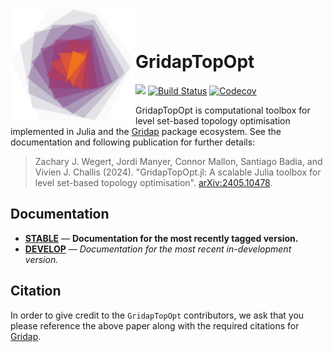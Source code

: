 # <img src="/assets/logo.svg" alt="drawing" width="200" align="left"/> <br/><br/>GridapTopOpt

[![](https://img.shields.io/badge/docs-stable-blue.svg)](https://zjwegert.github.io/GridapTopOpt.jl/stable) [![Build Status](https://github.com/zjwegert/GridapTopOpt.jl/actions/workflows/ci.yml/badge.svg)](https://github.com/zjwegert/GridapTopOpt.jl/actions) [![Codecov](https://codecov.io/gh/zjwegert/GridapTopOpt.jl/branch/main/graph/badge.svg)](https://codecov.io/gh/zjwegert/GridapTopOpt.jl)

GridapTopOpt is computational toolbox for level set-based topology optimisation implemented in Julia and the [Gridap](https://github.com/gridap/Gridap.jl) package ecosystem. See the documentation and following publication for further details:

> Zachary J. Wegert, Jordi Manyer, Connor Mallon, Santiago Badia, and Vivien J. Challis (2024). "GridapTopOpt.jl: A scalable Julia toolbox for level set-based topology optimisation". [arXiv:2405.10478](https://arxiv.org/abs/2405.10478).

## Documentation

- [**STABLE**](https://zjwegert.github.io/GridapTopOpt.jl/stable) &mdash; **Documentation for the most recently tagged version.**
- [**DEVELOP**](https://zjwegert.github.io/GridapTopOpt.jl/dev) &mdash; *Documentation for the most recent in-development version.*

## Citation

In order to give credit to the `GridapTopOpt` contributors, we ask that you please reference the above paper along with the required citations for [Gridap](https://github.com/gridap/Gridap.jl?tab=readme-ov-file#how-to-cite-gridap).
